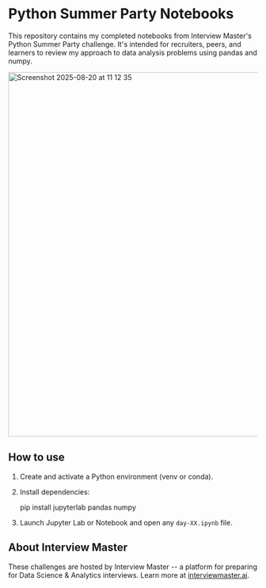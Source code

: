 # Python Summer Party Notebooks

This repository contains my completed notebooks from Interview Master's Python Summer Party challenge. It's intended for recruiters, peers, and learners to review my approach to data analysis problems using pandas and numpy.

<img width="952" height="736" alt="Screenshot 2025-08-20 at 11 12 35" src="https://github.com/user-attachments/assets/d51abbc5-b81f-41da-82ea-93b89dd3981e" />


## How to use

1. Create and activate a Python environment (venv or conda).
2. Install dependencies:
   
   pip install jupyterlab pandas numpy
   
3. Launch Jupyter Lab or Notebook and open any `day-XX.ipynb` file.

## About Interview Master

These challenges are hosted by Interview Master -- a platform for preparing for Data Science & Analytics interviews. Learn more at [interviewmaster.ai](https://www.interviewmaster.ai).
